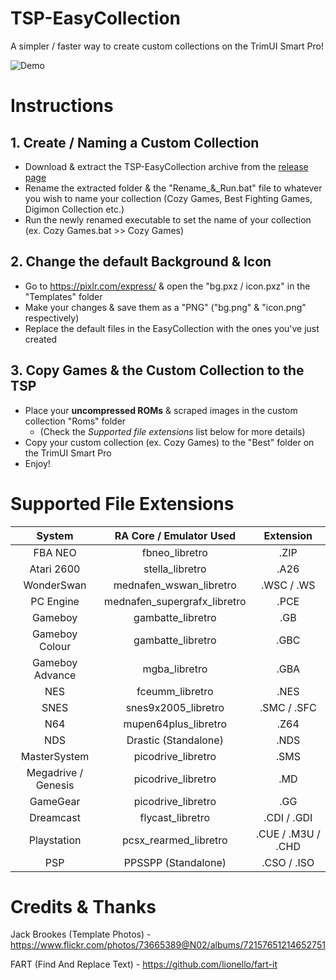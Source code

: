 # TSP-EasyCollection

A simpler / faster way to create custom collections on the TrimUI Smart Pro!

![Demo](https://github.com/acatone-git/TSP-EasyCollection/assets/67967964/ad24cd6b-49a7-449d-bf7b-5d6d775bf1b5)

# Instructions
 
 ## 1. Create / Naming a Custom Collection

- Download & extract the TSP-EasyCollection archive from the [release page](https://github.com/acatone-git/TSP-EasyCollection/releases)
- Rename the extracted folder & the "Rename_&_Run.bat" file to whatever you wish to name your collection (Cozy Games, Best Fighting Games, Digimon Collection etc.)
- Run the newly renamed executable to set the name of your collection (ex. Cozy Games.bat >> Cozy Games) 
  
## 2. Change the default Background & Icon

- Go to https://pixlr.com/express/ & open the "bg.pxz / icon.pxz" in the "Templates" folder
- Make your changes & save them as a "PNG" ("bg.png" & "icon.png" respectively)
- Replace the default files in the EasyCollection with the ones you've just created

## 3. Copy Games & the Custom Collection to the TSP 

- Place your **uncompressed ROMs** & scraped images in the custom collection "Roms" folder
   - (Check the *Supported file extensions* list below for more details)
- Copy your custom collection (ex. Cozy Games) to the "Best" folder on the TrimUI Smart Pro
- Enjoy!

# Supported File Extensions

| System | RA Core / Emulator Used| Extension |
|     :---:    |     :---:      |     :---:      |
| FBA NEO | fbneo_libretro | .ZIP |
| Atari 2600 | stella_libretro | .A26 |
| WonderSwan | mednafen_wswan_libretro | .WSC / .WS |
| PC Engine | mednafen_supergrafx_libretro | .PCE |
| Gameboy | gambatte_libretro | .GB |
| Gameboy Colour | gambatte_libretro | .GBC |
| Gameboy Advance | mgba_libretro | .GBA |
| NES | fceumm_libretro | .NES |
| SNES | snes9x2005_libretro | .SMC / .SFC |
| N64 | mupen64plus_libretro | .Z64 |
| NDS | Drastic (Standalone) | .NDS |
| MasterSystem | picodrive_libretro | .SMS |
| Megadrive / Genesis | picodrive_libretro | .MD |
| GameGear | picodrive_libretro | .GG |
| Dreamcast | flycast_libretro | .CDI / .GDI |
| Playstation | pcsx_rearmed_libretro | .CUE / .M3U / .CHD |
| PSP | PPSSPP (Standalone) | .CSO / .ISO |

# Credits & Thanks

Jack Brookes (Template Photos) - https://www.flickr.com/photos/73665389@N02/albums/72157651214652751

FART (Find And Replace Text) - https://github.com/lionello/fart-it
